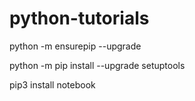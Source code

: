 # python-tutorials

python -m ensurepip --upgrade

python -m pip install --upgrade setuptools

pip3 install notebook
